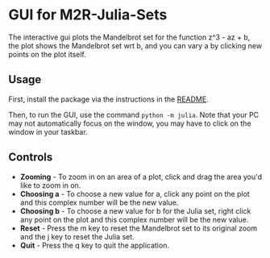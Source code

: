 # GUI for M2R-Julia-Sets
The interactive gui plots the Mandelbrot set for the function z^3 - az + b, the plot shows the Mandelbrot set wrt b, and you can vary a by clicking new points on the plot itself.

## Usage
First, install the package via the instructions in the [README](./README.md).

Then, to run the GUI, use the command `python -m julia`. Note that your PC may not automatically focus on the window, you may have to click on the window in your taskbar.

## Controls
* **Zooming** - To zoom in on an area of a plot, click and drag the area you'd like to zoom in on.
* **Choosing a** - To choose a new value for a, click any point on the plot and this complex number will be the new value.
* **Choosing b** - To choose a new value for b for the Julia set, right click any point on the plot and this complex number will be the new value.
* **Reset** - Press the m key to reset the Mandelbrot set to its original zoom and the j key to reset the Julia set.
* **Quit** - Press the q key to quit the application.